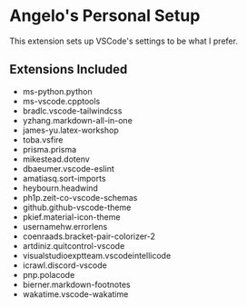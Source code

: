 # Angelo's Personal Setup

This extension sets up VSCode's settings to be what I prefer.

## Extensions Included

* ms-python.python
* ms-vscode.cpptools
* bradlc.vscode-tailwindcss
* yzhang.markdown-all-in-one
* james-yu.latex-workshop
* toba.vsfire
* prisma.prisma
* mikestead.dotenv
* dbaeumer.vscode-eslint
* amatiasq.sort-imports
* heybourn.headwind
* ph1p.zeit-co-vscode-schemas
* github.github-vscode-theme
* pkief.material-icon-theme
* usernamehw.errorlens
* coenraads.bracket-pair-colorizer-2
* artdiniz.quitcontrol-vscode
* visualstudioexptteam.vscodeintellicode
* icrawl.discord-vscode
* pnp.polacode
* bierner.markdown-footnotes
* wakatime.vscode-wakatime